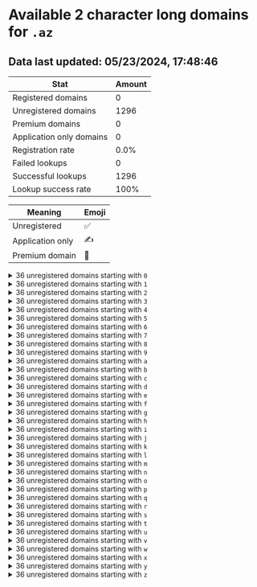 # Available 2 character long domains for `.az`

## Data last updated: 05/23/2024, 17:48:46

|Stat|Amount|
|--|--|
|Registered domains|0|
|Unregistered domains|1296|
|Premium domains|0|
|Application only domains|0|
|Registration rate|0.0%|
|Failed lookups|0|
|Successful lookups|1296|
|Lookup success rate|100%|


|Meaning|Emoji|
|--|--|
|Unregistered|:white_check_mark:|
|Application only|:writing_hand:|
|Premium domain|:gem:|

<details>
<summary>36 unregistered domains starting with <bold><code>0</code></bold></summary>

|Type|Domain|
|--|--|
|:white_check_mark:|`00.az`|
|:white_check_mark:|`01.az`|
|:white_check_mark:|`02.az`|
|:white_check_mark:|`03.az`|
|:white_check_mark:|`04.az`|
|:white_check_mark:|`05.az`|
|:white_check_mark:|`06.az`|
|:white_check_mark:|`07.az`|
|:white_check_mark:|`08.az`|
|:white_check_mark:|`09.az`|
|:white_check_mark:|`0a.az`|
|:white_check_mark:|`0b.az`|
|:white_check_mark:|`0c.az`|
|:white_check_mark:|`0d.az`|
|:white_check_mark:|`0e.az`|
|:white_check_mark:|`0f.az`|
|:white_check_mark:|`0g.az`|
|:white_check_mark:|`0h.az`|
|:white_check_mark:|`0i.az`|
|:white_check_mark:|`0j.az`|
|:white_check_mark:|`0k.az`|
|:white_check_mark:|`0l.az`|
|:white_check_mark:|`0m.az`|
|:white_check_mark:|`0n.az`|
|:white_check_mark:|`0o.az`|
|:white_check_mark:|`0p.az`|
|:white_check_mark:|`0q.az`|
|:white_check_mark:|`0r.az`|
|:white_check_mark:|`0s.az`|
|:white_check_mark:|`0t.az`|
|:white_check_mark:|`0u.az`|
|:white_check_mark:|`0v.az`|
|:white_check_mark:|`0w.az`|
|:white_check_mark:|`0x.az`|
|:white_check_mark:|`0y.az`|
|:white_check_mark:|`0z.az`|
</details>
<details>
<summary>36 unregistered domains starting with <bold><code>1</code></bold></summary>

|Type|Domain|
|--|--|
|:white_check_mark:|`10.az`|
|:white_check_mark:|`11.az`|
|:white_check_mark:|`12.az`|
|:white_check_mark:|`13.az`|
|:white_check_mark:|`14.az`|
|:white_check_mark:|`15.az`|
|:white_check_mark:|`16.az`|
|:white_check_mark:|`17.az`|
|:white_check_mark:|`18.az`|
|:white_check_mark:|`19.az`|
|:white_check_mark:|`1a.az`|
|:white_check_mark:|`1b.az`|
|:white_check_mark:|`1c.az`|
|:white_check_mark:|`1d.az`|
|:white_check_mark:|`1e.az`|
|:white_check_mark:|`1f.az`|
|:white_check_mark:|`1g.az`|
|:white_check_mark:|`1h.az`|
|:white_check_mark:|`1i.az`|
|:white_check_mark:|`1j.az`|
|:white_check_mark:|`1k.az`|
|:white_check_mark:|`1l.az`|
|:white_check_mark:|`1m.az`|
|:white_check_mark:|`1n.az`|
|:white_check_mark:|`1o.az`|
|:white_check_mark:|`1p.az`|
|:white_check_mark:|`1q.az`|
|:white_check_mark:|`1r.az`|
|:white_check_mark:|`1s.az`|
|:white_check_mark:|`1t.az`|
|:white_check_mark:|`1u.az`|
|:white_check_mark:|`1v.az`|
|:white_check_mark:|`1w.az`|
|:white_check_mark:|`1x.az`|
|:white_check_mark:|`1y.az`|
|:white_check_mark:|`1z.az`|
</details>
<details>
<summary>36 unregistered domains starting with <bold><code>2</code></bold></summary>

|Type|Domain|
|--|--|
|:white_check_mark:|`20.az`|
|:white_check_mark:|`21.az`|
|:white_check_mark:|`22.az`|
|:white_check_mark:|`23.az`|
|:white_check_mark:|`24.az`|
|:white_check_mark:|`25.az`|
|:white_check_mark:|`26.az`|
|:white_check_mark:|`27.az`|
|:white_check_mark:|`28.az`|
|:white_check_mark:|`29.az`|
|:white_check_mark:|`2a.az`|
|:white_check_mark:|`2b.az`|
|:white_check_mark:|`2c.az`|
|:white_check_mark:|`2d.az`|
|:white_check_mark:|`2e.az`|
|:white_check_mark:|`2f.az`|
|:white_check_mark:|`2g.az`|
|:white_check_mark:|`2h.az`|
|:white_check_mark:|`2i.az`|
|:white_check_mark:|`2j.az`|
|:white_check_mark:|`2k.az`|
|:white_check_mark:|`2l.az`|
|:white_check_mark:|`2m.az`|
|:white_check_mark:|`2n.az`|
|:white_check_mark:|`2o.az`|
|:white_check_mark:|`2p.az`|
|:white_check_mark:|`2q.az`|
|:white_check_mark:|`2r.az`|
|:white_check_mark:|`2s.az`|
|:white_check_mark:|`2t.az`|
|:white_check_mark:|`2u.az`|
|:white_check_mark:|`2v.az`|
|:white_check_mark:|`2w.az`|
|:white_check_mark:|`2x.az`|
|:white_check_mark:|`2y.az`|
|:white_check_mark:|`2z.az`|
</details>
<details>
<summary>36 unregistered domains starting with <bold><code>3</code></bold></summary>

|Type|Domain|
|--|--|
|:white_check_mark:|`30.az`|
|:white_check_mark:|`31.az`|
|:white_check_mark:|`32.az`|
|:white_check_mark:|`33.az`|
|:white_check_mark:|`34.az`|
|:white_check_mark:|`35.az`|
|:white_check_mark:|`36.az`|
|:white_check_mark:|`37.az`|
|:white_check_mark:|`38.az`|
|:white_check_mark:|`39.az`|
|:white_check_mark:|`3a.az`|
|:white_check_mark:|`3b.az`|
|:white_check_mark:|`3c.az`|
|:white_check_mark:|`3d.az`|
|:white_check_mark:|`3e.az`|
|:white_check_mark:|`3f.az`|
|:white_check_mark:|`3g.az`|
|:white_check_mark:|`3h.az`|
|:white_check_mark:|`3i.az`|
|:white_check_mark:|`3j.az`|
|:white_check_mark:|`3k.az`|
|:white_check_mark:|`3l.az`|
|:white_check_mark:|`3m.az`|
|:white_check_mark:|`3n.az`|
|:white_check_mark:|`3o.az`|
|:white_check_mark:|`3p.az`|
|:white_check_mark:|`3q.az`|
|:white_check_mark:|`3r.az`|
|:white_check_mark:|`3s.az`|
|:white_check_mark:|`3t.az`|
|:white_check_mark:|`3u.az`|
|:white_check_mark:|`3v.az`|
|:white_check_mark:|`3w.az`|
|:white_check_mark:|`3x.az`|
|:white_check_mark:|`3y.az`|
|:white_check_mark:|`3z.az`|
</details>
<details>
<summary>36 unregistered domains starting with <bold><code>4</code></bold></summary>

|Type|Domain|
|--|--|
|:white_check_mark:|`40.az`|
|:white_check_mark:|`41.az`|
|:white_check_mark:|`42.az`|
|:white_check_mark:|`43.az`|
|:white_check_mark:|`44.az`|
|:white_check_mark:|`45.az`|
|:white_check_mark:|`46.az`|
|:white_check_mark:|`47.az`|
|:white_check_mark:|`48.az`|
|:white_check_mark:|`49.az`|
|:white_check_mark:|`4a.az`|
|:white_check_mark:|`4b.az`|
|:white_check_mark:|`4c.az`|
|:white_check_mark:|`4d.az`|
|:white_check_mark:|`4e.az`|
|:white_check_mark:|`4f.az`|
|:white_check_mark:|`4g.az`|
|:white_check_mark:|`4h.az`|
|:white_check_mark:|`4i.az`|
|:white_check_mark:|`4j.az`|
|:white_check_mark:|`4k.az`|
|:white_check_mark:|`4l.az`|
|:white_check_mark:|`4m.az`|
|:white_check_mark:|`4n.az`|
|:white_check_mark:|`4o.az`|
|:white_check_mark:|`4p.az`|
|:white_check_mark:|`4q.az`|
|:white_check_mark:|`4r.az`|
|:white_check_mark:|`4s.az`|
|:white_check_mark:|`4t.az`|
|:white_check_mark:|`4u.az`|
|:white_check_mark:|`4v.az`|
|:white_check_mark:|`4w.az`|
|:white_check_mark:|`4x.az`|
|:white_check_mark:|`4y.az`|
|:white_check_mark:|`4z.az`|
</details>
<details>
<summary>36 unregistered domains starting with <bold><code>5</code></bold></summary>

|Type|Domain|
|--|--|
|:white_check_mark:|`50.az`|
|:white_check_mark:|`51.az`|
|:white_check_mark:|`52.az`|
|:white_check_mark:|`53.az`|
|:white_check_mark:|`54.az`|
|:white_check_mark:|`55.az`|
|:white_check_mark:|`56.az`|
|:white_check_mark:|`57.az`|
|:white_check_mark:|`58.az`|
|:white_check_mark:|`59.az`|
|:white_check_mark:|`5a.az`|
|:white_check_mark:|`5b.az`|
|:white_check_mark:|`5c.az`|
|:white_check_mark:|`5d.az`|
|:white_check_mark:|`5e.az`|
|:white_check_mark:|`5f.az`|
|:white_check_mark:|`5g.az`|
|:white_check_mark:|`5h.az`|
|:white_check_mark:|`5i.az`|
|:white_check_mark:|`5j.az`|
|:white_check_mark:|`5k.az`|
|:white_check_mark:|`5l.az`|
|:white_check_mark:|`5m.az`|
|:white_check_mark:|`5n.az`|
|:white_check_mark:|`5o.az`|
|:white_check_mark:|`5p.az`|
|:white_check_mark:|`5q.az`|
|:white_check_mark:|`5r.az`|
|:white_check_mark:|`5s.az`|
|:white_check_mark:|`5t.az`|
|:white_check_mark:|`5u.az`|
|:white_check_mark:|`5v.az`|
|:white_check_mark:|`5w.az`|
|:white_check_mark:|`5x.az`|
|:white_check_mark:|`5y.az`|
|:white_check_mark:|`5z.az`|
</details>
<details>
<summary>36 unregistered domains starting with <bold><code>6</code></bold></summary>

|Type|Domain|
|--|--|
|:white_check_mark:|`60.az`|
|:white_check_mark:|`61.az`|
|:white_check_mark:|`62.az`|
|:white_check_mark:|`63.az`|
|:white_check_mark:|`64.az`|
|:white_check_mark:|`65.az`|
|:white_check_mark:|`66.az`|
|:white_check_mark:|`67.az`|
|:white_check_mark:|`68.az`|
|:white_check_mark:|`69.az`|
|:white_check_mark:|`6a.az`|
|:white_check_mark:|`6b.az`|
|:white_check_mark:|`6c.az`|
|:white_check_mark:|`6d.az`|
|:white_check_mark:|`6e.az`|
|:white_check_mark:|`6f.az`|
|:white_check_mark:|`6g.az`|
|:white_check_mark:|`6h.az`|
|:white_check_mark:|`6i.az`|
|:white_check_mark:|`6j.az`|
|:white_check_mark:|`6k.az`|
|:white_check_mark:|`6l.az`|
|:white_check_mark:|`6m.az`|
|:white_check_mark:|`6n.az`|
|:white_check_mark:|`6o.az`|
|:white_check_mark:|`6p.az`|
|:white_check_mark:|`6q.az`|
|:white_check_mark:|`6r.az`|
|:white_check_mark:|`6s.az`|
|:white_check_mark:|`6t.az`|
|:white_check_mark:|`6u.az`|
|:white_check_mark:|`6v.az`|
|:white_check_mark:|`6w.az`|
|:white_check_mark:|`6x.az`|
|:white_check_mark:|`6y.az`|
|:white_check_mark:|`6z.az`|
</details>
<details>
<summary>36 unregistered domains starting with <bold><code>7</code></bold></summary>

|Type|Domain|
|--|--|
|:white_check_mark:|`70.az`|
|:white_check_mark:|`71.az`|
|:white_check_mark:|`72.az`|
|:white_check_mark:|`73.az`|
|:white_check_mark:|`74.az`|
|:white_check_mark:|`75.az`|
|:white_check_mark:|`76.az`|
|:white_check_mark:|`77.az`|
|:white_check_mark:|`78.az`|
|:white_check_mark:|`79.az`|
|:white_check_mark:|`7a.az`|
|:white_check_mark:|`7b.az`|
|:white_check_mark:|`7c.az`|
|:white_check_mark:|`7d.az`|
|:white_check_mark:|`7e.az`|
|:white_check_mark:|`7f.az`|
|:white_check_mark:|`7g.az`|
|:white_check_mark:|`7h.az`|
|:white_check_mark:|`7i.az`|
|:white_check_mark:|`7j.az`|
|:white_check_mark:|`7k.az`|
|:white_check_mark:|`7l.az`|
|:white_check_mark:|`7m.az`|
|:white_check_mark:|`7n.az`|
|:white_check_mark:|`7o.az`|
|:white_check_mark:|`7p.az`|
|:white_check_mark:|`7q.az`|
|:white_check_mark:|`7r.az`|
|:white_check_mark:|`7s.az`|
|:white_check_mark:|`7t.az`|
|:white_check_mark:|`7u.az`|
|:white_check_mark:|`7v.az`|
|:white_check_mark:|`7w.az`|
|:white_check_mark:|`7x.az`|
|:white_check_mark:|`7y.az`|
|:white_check_mark:|`7z.az`|
</details>
<details>
<summary>36 unregistered domains starting with <bold><code>8</code></bold></summary>

|Type|Domain|
|--|--|
|:white_check_mark:|`80.az`|
|:white_check_mark:|`81.az`|
|:white_check_mark:|`82.az`|
|:white_check_mark:|`83.az`|
|:white_check_mark:|`84.az`|
|:white_check_mark:|`85.az`|
|:white_check_mark:|`86.az`|
|:white_check_mark:|`87.az`|
|:white_check_mark:|`88.az`|
|:white_check_mark:|`89.az`|
|:white_check_mark:|`8a.az`|
|:white_check_mark:|`8b.az`|
|:white_check_mark:|`8c.az`|
|:white_check_mark:|`8d.az`|
|:white_check_mark:|`8e.az`|
|:white_check_mark:|`8f.az`|
|:white_check_mark:|`8g.az`|
|:white_check_mark:|`8h.az`|
|:white_check_mark:|`8i.az`|
|:white_check_mark:|`8j.az`|
|:white_check_mark:|`8k.az`|
|:white_check_mark:|`8l.az`|
|:white_check_mark:|`8m.az`|
|:white_check_mark:|`8n.az`|
|:white_check_mark:|`8o.az`|
|:white_check_mark:|`8p.az`|
|:white_check_mark:|`8q.az`|
|:white_check_mark:|`8r.az`|
|:white_check_mark:|`8s.az`|
|:white_check_mark:|`8t.az`|
|:white_check_mark:|`8u.az`|
|:white_check_mark:|`8v.az`|
|:white_check_mark:|`8w.az`|
|:white_check_mark:|`8x.az`|
|:white_check_mark:|`8y.az`|
|:white_check_mark:|`8z.az`|
</details>
<details>
<summary>36 unregistered domains starting with <bold><code>9</code></bold></summary>

|Type|Domain|
|--|--|
|:white_check_mark:|`90.az`|
|:white_check_mark:|`91.az`|
|:white_check_mark:|`92.az`|
|:white_check_mark:|`93.az`|
|:white_check_mark:|`94.az`|
|:white_check_mark:|`95.az`|
|:white_check_mark:|`96.az`|
|:white_check_mark:|`97.az`|
|:white_check_mark:|`98.az`|
|:white_check_mark:|`99.az`|
|:white_check_mark:|`9a.az`|
|:white_check_mark:|`9b.az`|
|:white_check_mark:|`9c.az`|
|:white_check_mark:|`9d.az`|
|:white_check_mark:|`9e.az`|
|:white_check_mark:|`9f.az`|
|:white_check_mark:|`9g.az`|
|:white_check_mark:|`9h.az`|
|:white_check_mark:|`9i.az`|
|:white_check_mark:|`9j.az`|
|:white_check_mark:|`9k.az`|
|:white_check_mark:|`9l.az`|
|:white_check_mark:|`9m.az`|
|:white_check_mark:|`9n.az`|
|:white_check_mark:|`9o.az`|
|:white_check_mark:|`9p.az`|
|:white_check_mark:|`9q.az`|
|:white_check_mark:|`9r.az`|
|:white_check_mark:|`9s.az`|
|:white_check_mark:|`9t.az`|
|:white_check_mark:|`9u.az`|
|:white_check_mark:|`9v.az`|
|:white_check_mark:|`9w.az`|
|:white_check_mark:|`9x.az`|
|:white_check_mark:|`9y.az`|
|:white_check_mark:|`9z.az`|
</details>
<details>
<summary>36 unregistered domains starting with <bold><code>a</code></bold></summary>

|Type|Domain|
|--|--|
|:white_check_mark:|`a0.az`|
|:white_check_mark:|`a1.az`|
|:white_check_mark:|`a2.az`|
|:white_check_mark:|`a3.az`|
|:white_check_mark:|`a4.az`|
|:white_check_mark:|`a5.az`|
|:white_check_mark:|`a6.az`|
|:white_check_mark:|`a7.az`|
|:white_check_mark:|`a8.az`|
|:white_check_mark:|`a9.az`|
|:white_check_mark:|`aa.az`|
|:white_check_mark:|`ab.az`|
|:white_check_mark:|`ac.az`|
|:white_check_mark:|`ad.az`|
|:white_check_mark:|`ae.az`|
|:white_check_mark:|`af.az`|
|:white_check_mark:|`ag.az`|
|:white_check_mark:|`ah.az`|
|:white_check_mark:|`ai.az`|
|:white_check_mark:|`aj.az`|
|:white_check_mark:|`ak.az`|
|:white_check_mark:|`al.az`|
|:white_check_mark:|`am.az`|
|:white_check_mark:|`an.az`|
|:white_check_mark:|`ao.az`|
|:white_check_mark:|`ap.az`|
|:white_check_mark:|`aq.az`|
|:white_check_mark:|`ar.az`|
|:white_check_mark:|`as.az`|
|:white_check_mark:|`at.az`|
|:white_check_mark:|`au.az`|
|:white_check_mark:|`av.az`|
|:white_check_mark:|`aw.az`|
|:white_check_mark:|`ax.az`|
|:white_check_mark:|`ay.az`|
|:white_check_mark:|`az.az`|
</details>
<details>
<summary>36 unregistered domains starting with <bold><code>b</code></bold></summary>

|Type|Domain|
|--|--|
|:white_check_mark:|`b0.az`|
|:white_check_mark:|`b1.az`|
|:white_check_mark:|`b2.az`|
|:white_check_mark:|`b3.az`|
|:white_check_mark:|`b4.az`|
|:white_check_mark:|`b5.az`|
|:white_check_mark:|`b6.az`|
|:white_check_mark:|`b7.az`|
|:white_check_mark:|`b8.az`|
|:white_check_mark:|`b9.az`|
|:white_check_mark:|`ba.az`|
|:white_check_mark:|`bb.az`|
|:white_check_mark:|`bc.az`|
|:white_check_mark:|`bd.az`|
|:white_check_mark:|`be.az`|
|:white_check_mark:|`bf.az`|
|:white_check_mark:|`bg.az`|
|:white_check_mark:|`bh.az`|
|:white_check_mark:|`bi.az`|
|:white_check_mark:|`bj.az`|
|:white_check_mark:|`bk.az`|
|:white_check_mark:|`bl.az`|
|:white_check_mark:|`bm.az`|
|:white_check_mark:|`bn.az`|
|:white_check_mark:|`bo.az`|
|:white_check_mark:|`bp.az`|
|:white_check_mark:|`bq.az`|
|:white_check_mark:|`br.az`|
|:white_check_mark:|`bs.az`|
|:white_check_mark:|`bt.az`|
|:white_check_mark:|`bu.az`|
|:white_check_mark:|`bv.az`|
|:white_check_mark:|`bw.az`|
|:white_check_mark:|`bx.az`|
|:white_check_mark:|`by.az`|
|:white_check_mark:|`bz.az`|
</details>
<details>
<summary>36 unregistered domains starting with <bold><code>c</code></bold></summary>

|Type|Domain|
|--|--|
|:white_check_mark:|`c0.az`|
|:white_check_mark:|`c1.az`|
|:white_check_mark:|`c2.az`|
|:white_check_mark:|`c3.az`|
|:white_check_mark:|`c4.az`|
|:white_check_mark:|`c5.az`|
|:white_check_mark:|`c6.az`|
|:white_check_mark:|`c7.az`|
|:white_check_mark:|`c8.az`|
|:white_check_mark:|`c9.az`|
|:white_check_mark:|`ca.az`|
|:white_check_mark:|`cb.az`|
|:white_check_mark:|`cc.az`|
|:white_check_mark:|`cd.az`|
|:white_check_mark:|`ce.az`|
|:white_check_mark:|`cf.az`|
|:white_check_mark:|`cg.az`|
|:white_check_mark:|`ch.az`|
|:white_check_mark:|`ci.az`|
|:white_check_mark:|`cj.az`|
|:white_check_mark:|`ck.az`|
|:white_check_mark:|`cl.az`|
|:white_check_mark:|`cm.az`|
|:white_check_mark:|`cn.az`|
|:white_check_mark:|`co.az`|
|:white_check_mark:|`cp.az`|
|:white_check_mark:|`cq.az`|
|:white_check_mark:|`cr.az`|
|:white_check_mark:|`cs.az`|
|:white_check_mark:|`ct.az`|
|:white_check_mark:|`cu.az`|
|:white_check_mark:|`cv.az`|
|:white_check_mark:|`cw.az`|
|:white_check_mark:|`cx.az`|
|:white_check_mark:|`cy.az`|
|:white_check_mark:|`cz.az`|
</details>
<details>
<summary>36 unregistered domains starting with <bold><code>d</code></bold></summary>

|Type|Domain|
|--|--|
|:white_check_mark:|`d0.az`|
|:white_check_mark:|`d1.az`|
|:white_check_mark:|`d2.az`|
|:white_check_mark:|`d3.az`|
|:white_check_mark:|`d4.az`|
|:white_check_mark:|`d5.az`|
|:white_check_mark:|`d6.az`|
|:white_check_mark:|`d7.az`|
|:white_check_mark:|`d8.az`|
|:white_check_mark:|`d9.az`|
|:white_check_mark:|`da.az`|
|:white_check_mark:|`db.az`|
|:white_check_mark:|`dc.az`|
|:white_check_mark:|`dd.az`|
|:white_check_mark:|`de.az`|
|:white_check_mark:|`df.az`|
|:white_check_mark:|`dg.az`|
|:white_check_mark:|`dh.az`|
|:white_check_mark:|`di.az`|
|:white_check_mark:|`dj.az`|
|:white_check_mark:|`dk.az`|
|:white_check_mark:|`dl.az`|
|:white_check_mark:|`dm.az`|
|:white_check_mark:|`dn.az`|
|:white_check_mark:|`do.az`|
|:white_check_mark:|`dp.az`|
|:white_check_mark:|`dq.az`|
|:white_check_mark:|`dr.az`|
|:white_check_mark:|`ds.az`|
|:white_check_mark:|`dt.az`|
|:white_check_mark:|`du.az`|
|:white_check_mark:|`dv.az`|
|:white_check_mark:|`dw.az`|
|:white_check_mark:|`dx.az`|
|:white_check_mark:|`dy.az`|
|:white_check_mark:|`dz.az`|
</details>
<details>
<summary>36 unregistered domains starting with <bold><code>e</code></bold></summary>

|Type|Domain|
|--|--|
|:white_check_mark:|`e0.az`|
|:white_check_mark:|`e1.az`|
|:white_check_mark:|`e2.az`|
|:white_check_mark:|`e3.az`|
|:white_check_mark:|`e4.az`|
|:white_check_mark:|`e5.az`|
|:white_check_mark:|`e6.az`|
|:white_check_mark:|`e7.az`|
|:white_check_mark:|`e8.az`|
|:white_check_mark:|`e9.az`|
|:white_check_mark:|`ea.az`|
|:white_check_mark:|`eb.az`|
|:white_check_mark:|`ec.az`|
|:white_check_mark:|`ed.az`|
|:white_check_mark:|`ee.az`|
|:white_check_mark:|`ef.az`|
|:white_check_mark:|`eg.az`|
|:white_check_mark:|`eh.az`|
|:white_check_mark:|`ei.az`|
|:white_check_mark:|`ej.az`|
|:white_check_mark:|`ek.az`|
|:white_check_mark:|`el.az`|
|:white_check_mark:|`em.az`|
|:white_check_mark:|`en.az`|
|:white_check_mark:|`eo.az`|
|:white_check_mark:|`ep.az`|
|:white_check_mark:|`eq.az`|
|:white_check_mark:|`er.az`|
|:white_check_mark:|`es.az`|
|:white_check_mark:|`et.az`|
|:white_check_mark:|`eu.az`|
|:white_check_mark:|`ev.az`|
|:white_check_mark:|`ew.az`|
|:white_check_mark:|`ex.az`|
|:white_check_mark:|`ey.az`|
|:white_check_mark:|`ez.az`|
</details>
<details>
<summary>36 unregistered domains starting with <bold><code>f</code></bold></summary>

|Type|Domain|
|--|--|
|:white_check_mark:|`f0.az`|
|:white_check_mark:|`f1.az`|
|:white_check_mark:|`f2.az`|
|:white_check_mark:|`f3.az`|
|:white_check_mark:|`f4.az`|
|:white_check_mark:|`f5.az`|
|:white_check_mark:|`f6.az`|
|:white_check_mark:|`f7.az`|
|:white_check_mark:|`f8.az`|
|:white_check_mark:|`f9.az`|
|:white_check_mark:|`fa.az`|
|:white_check_mark:|`fb.az`|
|:white_check_mark:|`fc.az`|
|:white_check_mark:|`fd.az`|
|:white_check_mark:|`fe.az`|
|:white_check_mark:|`ff.az`|
|:white_check_mark:|`fg.az`|
|:white_check_mark:|`fh.az`|
|:white_check_mark:|`fi.az`|
|:white_check_mark:|`fj.az`|
|:white_check_mark:|`fk.az`|
|:white_check_mark:|`fl.az`|
|:white_check_mark:|`fm.az`|
|:white_check_mark:|`fn.az`|
|:white_check_mark:|`fo.az`|
|:white_check_mark:|`fp.az`|
|:white_check_mark:|`fq.az`|
|:white_check_mark:|`fr.az`|
|:white_check_mark:|`fs.az`|
|:white_check_mark:|`ft.az`|
|:white_check_mark:|`fu.az`|
|:white_check_mark:|`fv.az`|
|:white_check_mark:|`fw.az`|
|:white_check_mark:|`fx.az`|
|:white_check_mark:|`fy.az`|
|:white_check_mark:|`fz.az`|
</details>
<details>
<summary>36 unregistered domains starting with <bold><code>g</code></bold></summary>

|Type|Domain|
|--|--|
|:white_check_mark:|`g0.az`|
|:white_check_mark:|`g1.az`|
|:white_check_mark:|`g2.az`|
|:white_check_mark:|`g3.az`|
|:white_check_mark:|`g4.az`|
|:white_check_mark:|`g5.az`|
|:white_check_mark:|`g6.az`|
|:white_check_mark:|`g7.az`|
|:white_check_mark:|`g8.az`|
|:white_check_mark:|`g9.az`|
|:white_check_mark:|`ga.az`|
|:white_check_mark:|`gb.az`|
|:white_check_mark:|`gc.az`|
|:white_check_mark:|`gd.az`|
|:white_check_mark:|`ge.az`|
|:white_check_mark:|`gf.az`|
|:white_check_mark:|`gg.az`|
|:white_check_mark:|`gh.az`|
|:white_check_mark:|`gi.az`|
|:white_check_mark:|`gj.az`|
|:white_check_mark:|`gk.az`|
|:white_check_mark:|`gl.az`|
|:white_check_mark:|`gm.az`|
|:white_check_mark:|`gn.az`|
|:white_check_mark:|`go.az`|
|:white_check_mark:|`gp.az`|
|:white_check_mark:|`gq.az`|
|:white_check_mark:|`gr.az`|
|:white_check_mark:|`gs.az`|
|:white_check_mark:|`gt.az`|
|:white_check_mark:|`gu.az`|
|:white_check_mark:|`gv.az`|
|:white_check_mark:|`gw.az`|
|:white_check_mark:|`gx.az`|
|:white_check_mark:|`gy.az`|
|:white_check_mark:|`gz.az`|
</details>
<details>
<summary>36 unregistered domains starting with <bold><code>h</code></bold></summary>

|Type|Domain|
|--|--|
|:white_check_mark:|`h0.az`|
|:white_check_mark:|`h1.az`|
|:white_check_mark:|`h2.az`|
|:white_check_mark:|`h3.az`|
|:white_check_mark:|`h4.az`|
|:white_check_mark:|`h5.az`|
|:white_check_mark:|`h6.az`|
|:white_check_mark:|`h7.az`|
|:white_check_mark:|`h8.az`|
|:white_check_mark:|`h9.az`|
|:white_check_mark:|`ha.az`|
|:white_check_mark:|`hb.az`|
|:white_check_mark:|`hc.az`|
|:white_check_mark:|`hd.az`|
|:white_check_mark:|`he.az`|
|:white_check_mark:|`hf.az`|
|:white_check_mark:|`hg.az`|
|:white_check_mark:|`hh.az`|
|:white_check_mark:|`hi.az`|
|:white_check_mark:|`hj.az`|
|:white_check_mark:|`hk.az`|
|:white_check_mark:|`hl.az`|
|:white_check_mark:|`hm.az`|
|:white_check_mark:|`hn.az`|
|:white_check_mark:|`ho.az`|
|:white_check_mark:|`hp.az`|
|:white_check_mark:|`hq.az`|
|:white_check_mark:|`hr.az`|
|:white_check_mark:|`hs.az`|
|:white_check_mark:|`ht.az`|
|:white_check_mark:|`hu.az`|
|:white_check_mark:|`hv.az`|
|:white_check_mark:|`hw.az`|
|:white_check_mark:|`hx.az`|
|:white_check_mark:|`hy.az`|
|:white_check_mark:|`hz.az`|
</details>
<details>
<summary>36 unregistered domains starting with <bold><code>i</code></bold></summary>

|Type|Domain|
|--|--|
|:white_check_mark:|`i0.az`|
|:white_check_mark:|`i1.az`|
|:white_check_mark:|`i2.az`|
|:white_check_mark:|`i3.az`|
|:white_check_mark:|`i4.az`|
|:white_check_mark:|`i5.az`|
|:white_check_mark:|`i6.az`|
|:white_check_mark:|`i7.az`|
|:white_check_mark:|`i8.az`|
|:white_check_mark:|`i9.az`|
|:white_check_mark:|`ia.az`|
|:white_check_mark:|`ib.az`|
|:white_check_mark:|`ic.az`|
|:white_check_mark:|`id.az`|
|:white_check_mark:|`ie.az`|
|:white_check_mark:|`if.az`|
|:white_check_mark:|`ig.az`|
|:white_check_mark:|`ih.az`|
|:white_check_mark:|`ii.az`|
|:white_check_mark:|`ij.az`|
|:white_check_mark:|`ik.az`|
|:white_check_mark:|`il.az`|
|:white_check_mark:|`im.az`|
|:white_check_mark:|`in.az`|
|:white_check_mark:|`io.az`|
|:white_check_mark:|`ip.az`|
|:white_check_mark:|`iq.az`|
|:white_check_mark:|`ir.az`|
|:white_check_mark:|`is.az`|
|:white_check_mark:|`it.az`|
|:white_check_mark:|`iu.az`|
|:white_check_mark:|`iv.az`|
|:white_check_mark:|`iw.az`|
|:white_check_mark:|`ix.az`|
|:white_check_mark:|`iy.az`|
|:white_check_mark:|`iz.az`|
</details>
<details>
<summary>36 unregistered domains starting with <bold><code>j</code></bold></summary>

|Type|Domain|
|--|--|
|:white_check_mark:|`j0.az`|
|:white_check_mark:|`j1.az`|
|:white_check_mark:|`j2.az`|
|:white_check_mark:|`j3.az`|
|:white_check_mark:|`j4.az`|
|:white_check_mark:|`j5.az`|
|:white_check_mark:|`j6.az`|
|:white_check_mark:|`j7.az`|
|:white_check_mark:|`j8.az`|
|:white_check_mark:|`j9.az`|
|:white_check_mark:|`ja.az`|
|:white_check_mark:|`jb.az`|
|:white_check_mark:|`jc.az`|
|:white_check_mark:|`jd.az`|
|:white_check_mark:|`je.az`|
|:white_check_mark:|`jf.az`|
|:white_check_mark:|`jg.az`|
|:white_check_mark:|`jh.az`|
|:white_check_mark:|`ji.az`|
|:white_check_mark:|`jj.az`|
|:white_check_mark:|`jk.az`|
|:white_check_mark:|`jl.az`|
|:white_check_mark:|`jm.az`|
|:white_check_mark:|`jn.az`|
|:white_check_mark:|`jo.az`|
|:white_check_mark:|`jp.az`|
|:white_check_mark:|`jq.az`|
|:white_check_mark:|`jr.az`|
|:white_check_mark:|`js.az`|
|:white_check_mark:|`jt.az`|
|:white_check_mark:|`ju.az`|
|:white_check_mark:|`jv.az`|
|:white_check_mark:|`jw.az`|
|:white_check_mark:|`jx.az`|
|:white_check_mark:|`jy.az`|
|:white_check_mark:|`jz.az`|
</details>
<details>
<summary>36 unregistered domains starting with <bold><code>k</code></bold></summary>

|Type|Domain|
|--|--|
|:white_check_mark:|`k0.az`|
|:white_check_mark:|`k1.az`|
|:white_check_mark:|`k2.az`|
|:white_check_mark:|`k3.az`|
|:white_check_mark:|`k4.az`|
|:white_check_mark:|`k5.az`|
|:white_check_mark:|`k6.az`|
|:white_check_mark:|`k7.az`|
|:white_check_mark:|`k8.az`|
|:white_check_mark:|`k9.az`|
|:white_check_mark:|`ka.az`|
|:white_check_mark:|`kb.az`|
|:white_check_mark:|`kc.az`|
|:white_check_mark:|`kd.az`|
|:white_check_mark:|`ke.az`|
|:white_check_mark:|`kf.az`|
|:white_check_mark:|`kg.az`|
|:white_check_mark:|`kh.az`|
|:white_check_mark:|`ki.az`|
|:white_check_mark:|`kj.az`|
|:white_check_mark:|`kk.az`|
|:white_check_mark:|`kl.az`|
|:white_check_mark:|`km.az`|
|:white_check_mark:|`kn.az`|
|:white_check_mark:|`ko.az`|
|:white_check_mark:|`kp.az`|
|:white_check_mark:|`kq.az`|
|:white_check_mark:|`kr.az`|
|:white_check_mark:|`ks.az`|
|:white_check_mark:|`kt.az`|
|:white_check_mark:|`ku.az`|
|:white_check_mark:|`kv.az`|
|:white_check_mark:|`kw.az`|
|:white_check_mark:|`kx.az`|
|:white_check_mark:|`ky.az`|
|:white_check_mark:|`kz.az`|
</details>
<details>
<summary>36 unregistered domains starting with <bold><code>l</code></bold></summary>

|Type|Domain|
|--|--|
|:white_check_mark:|`l0.az`|
|:white_check_mark:|`l1.az`|
|:white_check_mark:|`l2.az`|
|:white_check_mark:|`l3.az`|
|:white_check_mark:|`l4.az`|
|:white_check_mark:|`l5.az`|
|:white_check_mark:|`l6.az`|
|:white_check_mark:|`l7.az`|
|:white_check_mark:|`l8.az`|
|:white_check_mark:|`l9.az`|
|:white_check_mark:|`la.az`|
|:white_check_mark:|`lb.az`|
|:white_check_mark:|`lc.az`|
|:white_check_mark:|`ld.az`|
|:white_check_mark:|`le.az`|
|:white_check_mark:|`lf.az`|
|:white_check_mark:|`lg.az`|
|:white_check_mark:|`lh.az`|
|:white_check_mark:|`li.az`|
|:white_check_mark:|`lj.az`|
|:white_check_mark:|`lk.az`|
|:white_check_mark:|`ll.az`|
|:white_check_mark:|`lm.az`|
|:white_check_mark:|`ln.az`|
|:white_check_mark:|`lo.az`|
|:white_check_mark:|`lp.az`|
|:white_check_mark:|`lq.az`|
|:white_check_mark:|`lr.az`|
|:white_check_mark:|`ls.az`|
|:white_check_mark:|`lt.az`|
|:white_check_mark:|`lu.az`|
|:white_check_mark:|`lv.az`|
|:white_check_mark:|`lw.az`|
|:white_check_mark:|`lx.az`|
|:white_check_mark:|`ly.az`|
|:white_check_mark:|`lz.az`|
</details>
<details>
<summary>36 unregistered domains starting with <bold><code>m</code></bold></summary>

|Type|Domain|
|--|--|
|:white_check_mark:|`m0.az`|
|:white_check_mark:|`m1.az`|
|:white_check_mark:|`m2.az`|
|:white_check_mark:|`m3.az`|
|:white_check_mark:|`m4.az`|
|:white_check_mark:|`m5.az`|
|:white_check_mark:|`m6.az`|
|:white_check_mark:|`m7.az`|
|:white_check_mark:|`m8.az`|
|:white_check_mark:|`m9.az`|
|:white_check_mark:|`ma.az`|
|:white_check_mark:|`mb.az`|
|:white_check_mark:|`mc.az`|
|:white_check_mark:|`md.az`|
|:white_check_mark:|`me.az`|
|:white_check_mark:|`mf.az`|
|:white_check_mark:|`mg.az`|
|:white_check_mark:|`mh.az`|
|:white_check_mark:|`mi.az`|
|:white_check_mark:|`mj.az`|
|:white_check_mark:|`mk.az`|
|:white_check_mark:|`ml.az`|
|:white_check_mark:|`mm.az`|
|:white_check_mark:|`mn.az`|
|:white_check_mark:|`mo.az`|
|:white_check_mark:|`mp.az`|
|:white_check_mark:|`mq.az`|
|:white_check_mark:|`mr.az`|
|:white_check_mark:|`ms.az`|
|:white_check_mark:|`mt.az`|
|:white_check_mark:|`mu.az`|
|:white_check_mark:|`mv.az`|
|:white_check_mark:|`mw.az`|
|:white_check_mark:|`mx.az`|
|:white_check_mark:|`my.az`|
|:white_check_mark:|`mz.az`|
</details>
<details>
<summary>36 unregistered domains starting with <bold><code>n</code></bold></summary>

|Type|Domain|
|--|--|
|:white_check_mark:|`n0.az`|
|:white_check_mark:|`n1.az`|
|:white_check_mark:|`n2.az`|
|:white_check_mark:|`n3.az`|
|:white_check_mark:|`n4.az`|
|:white_check_mark:|`n5.az`|
|:white_check_mark:|`n6.az`|
|:white_check_mark:|`n7.az`|
|:white_check_mark:|`n8.az`|
|:white_check_mark:|`n9.az`|
|:white_check_mark:|`na.az`|
|:white_check_mark:|`nb.az`|
|:white_check_mark:|`nc.az`|
|:white_check_mark:|`nd.az`|
|:white_check_mark:|`ne.az`|
|:white_check_mark:|`nf.az`|
|:white_check_mark:|`ng.az`|
|:white_check_mark:|`nh.az`|
|:white_check_mark:|`ni.az`|
|:white_check_mark:|`nj.az`|
|:white_check_mark:|`nk.az`|
|:white_check_mark:|`nl.az`|
|:white_check_mark:|`nm.az`|
|:white_check_mark:|`nn.az`|
|:white_check_mark:|`no.az`|
|:white_check_mark:|`np.az`|
|:white_check_mark:|`nq.az`|
|:white_check_mark:|`nr.az`|
|:white_check_mark:|`ns.az`|
|:white_check_mark:|`nt.az`|
|:white_check_mark:|`nu.az`|
|:white_check_mark:|`nv.az`|
|:white_check_mark:|`nw.az`|
|:white_check_mark:|`nx.az`|
|:white_check_mark:|`ny.az`|
|:white_check_mark:|`nz.az`|
</details>
<details>
<summary>36 unregistered domains starting with <bold><code>o</code></bold></summary>

|Type|Domain|
|--|--|
|:white_check_mark:|`o0.az`|
|:white_check_mark:|`o1.az`|
|:white_check_mark:|`o2.az`|
|:white_check_mark:|`o3.az`|
|:white_check_mark:|`o4.az`|
|:white_check_mark:|`o5.az`|
|:white_check_mark:|`o6.az`|
|:white_check_mark:|`o7.az`|
|:white_check_mark:|`o8.az`|
|:white_check_mark:|`o9.az`|
|:white_check_mark:|`oa.az`|
|:white_check_mark:|`ob.az`|
|:white_check_mark:|`oc.az`|
|:white_check_mark:|`od.az`|
|:white_check_mark:|`oe.az`|
|:white_check_mark:|`of.az`|
|:white_check_mark:|`og.az`|
|:white_check_mark:|`oh.az`|
|:white_check_mark:|`oi.az`|
|:white_check_mark:|`oj.az`|
|:white_check_mark:|`ok.az`|
|:white_check_mark:|`ol.az`|
|:white_check_mark:|`om.az`|
|:white_check_mark:|`on.az`|
|:white_check_mark:|`oo.az`|
|:white_check_mark:|`op.az`|
|:white_check_mark:|`oq.az`|
|:white_check_mark:|`or.az`|
|:white_check_mark:|`os.az`|
|:white_check_mark:|`ot.az`|
|:white_check_mark:|`ou.az`|
|:white_check_mark:|`ov.az`|
|:white_check_mark:|`ow.az`|
|:white_check_mark:|`ox.az`|
|:white_check_mark:|`oy.az`|
|:white_check_mark:|`oz.az`|
</details>
<details>
<summary>36 unregistered domains starting with <bold><code>p</code></bold></summary>

|Type|Domain|
|--|--|
|:white_check_mark:|`p0.az`|
|:white_check_mark:|`p1.az`|
|:white_check_mark:|`p2.az`|
|:white_check_mark:|`p3.az`|
|:white_check_mark:|`p4.az`|
|:white_check_mark:|`p5.az`|
|:white_check_mark:|`p6.az`|
|:white_check_mark:|`p7.az`|
|:white_check_mark:|`p8.az`|
|:white_check_mark:|`p9.az`|
|:white_check_mark:|`pa.az`|
|:white_check_mark:|`pb.az`|
|:white_check_mark:|`pc.az`|
|:white_check_mark:|`pd.az`|
|:white_check_mark:|`pe.az`|
|:white_check_mark:|`pf.az`|
|:white_check_mark:|`pg.az`|
|:white_check_mark:|`ph.az`|
|:white_check_mark:|`pi.az`|
|:white_check_mark:|`pj.az`|
|:white_check_mark:|`pk.az`|
|:white_check_mark:|`pl.az`|
|:white_check_mark:|`pm.az`|
|:white_check_mark:|`pn.az`|
|:white_check_mark:|`po.az`|
|:white_check_mark:|`pp.az`|
|:white_check_mark:|`pq.az`|
|:white_check_mark:|`pr.az`|
|:white_check_mark:|`ps.az`|
|:white_check_mark:|`pt.az`|
|:white_check_mark:|`pu.az`|
|:white_check_mark:|`pv.az`|
|:white_check_mark:|`pw.az`|
|:white_check_mark:|`px.az`|
|:white_check_mark:|`py.az`|
|:white_check_mark:|`pz.az`|
</details>
<details>
<summary>36 unregistered domains starting with <bold><code>q</code></bold></summary>

|Type|Domain|
|--|--|
|:white_check_mark:|`q0.az`|
|:white_check_mark:|`q1.az`|
|:white_check_mark:|`q2.az`|
|:white_check_mark:|`q3.az`|
|:white_check_mark:|`q4.az`|
|:white_check_mark:|`q5.az`|
|:white_check_mark:|`q6.az`|
|:white_check_mark:|`q7.az`|
|:white_check_mark:|`q8.az`|
|:white_check_mark:|`q9.az`|
|:white_check_mark:|`qa.az`|
|:white_check_mark:|`qb.az`|
|:white_check_mark:|`qc.az`|
|:white_check_mark:|`qd.az`|
|:white_check_mark:|`qe.az`|
|:white_check_mark:|`qf.az`|
|:white_check_mark:|`qg.az`|
|:white_check_mark:|`qh.az`|
|:white_check_mark:|`qi.az`|
|:white_check_mark:|`qj.az`|
|:white_check_mark:|`qk.az`|
|:white_check_mark:|`ql.az`|
|:white_check_mark:|`qm.az`|
|:white_check_mark:|`qn.az`|
|:white_check_mark:|`qo.az`|
|:white_check_mark:|`qp.az`|
|:white_check_mark:|`qq.az`|
|:white_check_mark:|`qr.az`|
|:white_check_mark:|`qs.az`|
|:white_check_mark:|`qt.az`|
|:white_check_mark:|`qu.az`|
|:white_check_mark:|`qv.az`|
|:white_check_mark:|`qw.az`|
|:white_check_mark:|`qx.az`|
|:white_check_mark:|`qy.az`|
|:white_check_mark:|`qz.az`|
</details>
<details>
<summary>36 unregistered domains starting with <bold><code>r</code></bold></summary>

|Type|Domain|
|--|--|
|:white_check_mark:|`r0.az`|
|:white_check_mark:|`r1.az`|
|:white_check_mark:|`r2.az`|
|:white_check_mark:|`r3.az`|
|:white_check_mark:|`r4.az`|
|:white_check_mark:|`r5.az`|
|:white_check_mark:|`r6.az`|
|:white_check_mark:|`r7.az`|
|:white_check_mark:|`r8.az`|
|:white_check_mark:|`r9.az`|
|:white_check_mark:|`ra.az`|
|:white_check_mark:|`rb.az`|
|:white_check_mark:|`rc.az`|
|:white_check_mark:|`rd.az`|
|:white_check_mark:|`re.az`|
|:white_check_mark:|`rf.az`|
|:white_check_mark:|`rg.az`|
|:white_check_mark:|`rh.az`|
|:white_check_mark:|`ri.az`|
|:white_check_mark:|`rj.az`|
|:white_check_mark:|`rk.az`|
|:white_check_mark:|`rl.az`|
|:white_check_mark:|`rm.az`|
|:white_check_mark:|`rn.az`|
|:white_check_mark:|`ro.az`|
|:white_check_mark:|`rp.az`|
|:white_check_mark:|`rq.az`|
|:white_check_mark:|`rr.az`|
|:white_check_mark:|`rs.az`|
|:white_check_mark:|`rt.az`|
|:white_check_mark:|`ru.az`|
|:white_check_mark:|`rv.az`|
|:white_check_mark:|`rw.az`|
|:white_check_mark:|`rx.az`|
|:white_check_mark:|`ry.az`|
|:white_check_mark:|`rz.az`|
</details>
<details>
<summary>36 unregistered domains starting with <bold><code>s</code></bold></summary>

|Type|Domain|
|--|--|
|:white_check_mark:|`s0.az`|
|:white_check_mark:|`s1.az`|
|:white_check_mark:|`s2.az`|
|:white_check_mark:|`s3.az`|
|:white_check_mark:|`s4.az`|
|:white_check_mark:|`s5.az`|
|:white_check_mark:|`s6.az`|
|:white_check_mark:|`s7.az`|
|:white_check_mark:|`s8.az`|
|:white_check_mark:|`s9.az`|
|:white_check_mark:|`sa.az`|
|:white_check_mark:|`sb.az`|
|:white_check_mark:|`sc.az`|
|:white_check_mark:|`sd.az`|
|:white_check_mark:|`se.az`|
|:white_check_mark:|`sf.az`|
|:white_check_mark:|`sg.az`|
|:white_check_mark:|`sh.az`|
|:white_check_mark:|`si.az`|
|:white_check_mark:|`sj.az`|
|:white_check_mark:|`sk.az`|
|:white_check_mark:|`sl.az`|
|:white_check_mark:|`sm.az`|
|:white_check_mark:|`sn.az`|
|:white_check_mark:|`so.az`|
|:white_check_mark:|`sp.az`|
|:white_check_mark:|`sq.az`|
|:white_check_mark:|`sr.az`|
|:white_check_mark:|`ss.az`|
|:white_check_mark:|`st.az`|
|:white_check_mark:|`su.az`|
|:white_check_mark:|`sv.az`|
|:white_check_mark:|`sw.az`|
|:white_check_mark:|`sx.az`|
|:white_check_mark:|`sy.az`|
|:white_check_mark:|`sz.az`|
</details>
<details>
<summary>36 unregistered domains starting with <bold><code>t</code></bold></summary>

|Type|Domain|
|--|--|
|:white_check_mark:|`t0.az`|
|:white_check_mark:|`t1.az`|
|:white_check_mark:|`t2.az`|
|:white_check_mark:|`t3.az`|
|:white_check_mark:|`t4.az`|
|:white_check_mark:|`t5.az`|
|:white_check_mark:|`t6.az`|
|:white_check_mark:|`t7.az`|
|:white_check_mark:|`t8.az`|
|:white_check_mark:|`t9.az`|
|:white_check_mark:|`ta.az`|
|:white_check_mark:|`tb.az`|
|:white_check_mark:|`tc.az`|
|:white_check_mark:|`td.az`|
|:white_check_mark:|`te.az`|
|:white_check_mark:|`tf.az`|
|:white_check_mark:|`tg.az`|
|:white_check_mark:|`th.az`|
|:white_check_mark:|`ti.az`|
|:white_check_mark:|`tj.az`|
|:white_check_mark:|`tk.az`|
|:white_check_mark:|`tl.az`|
|:white_check_mark:|`tm.az`|
|:white_check_mark:|`tn.az`|
|:white_check_mark:|`to.az`|
|:white_check_mark:|`tp.az`|
|:white_check_mark:|`tq.az`|
|:white_check_mark:|`tr.az`|
|:white_check_mark:|`ts.az`|
|:white_check_mark:|`tt.az`|
|:white_check_mark:|`tu.az`|
|:white_check_mark:|`tv.az`|
|:white_check_mark:|`tw.az`|
|:white_check_mark:|`tx.az`|
|:white_check_mark:|`ty.az`|
|:white_check_mark:|`tz.az`|
</details>
<details>
<summary>36 unregistered domains starting with <bold><code>u</code></bold></summary>

|Type|Domain|
|--|--|
|:white_check_mark:|`u0.az`|
|:white_check_mark:|`u1.az`|
|:white_check_mark:|`u2.az`|
|:white_check_mark:|`u3.az`|
|:white_check_mark:|`u4.az`|
|:white_check_mark:|`u5.az`|
|:white_check_mark:|`u6.az`|
|:white_check_mark:|`u7.az`|
|:white_check_mark:|`u8.az`|
|:white_check_mark:|`u9.az`|
|:white_check_mark:|`ua.az`|
|:white_check_mark:|`ub.az`|
|:white_check_mark:|`uc.az`|
|:white_check_mark:|`ud.az`|
|:white_check_mark:|`ue.az`|
|:white_check_mark:|`uf.az`|
|:white_check_mark:|`ug.az`|
|:white_check_mark:|`uh.az`|
|:white_check_mark:|`ui.az`|
|:white_check_mark:|`uj.az`|
|:white_check_mark:|`uk.az`|
|:white_check_mark:|`ul.az`|
|:white_check_mark:|`um.az`|
|:white_check_mark:|`un.az`|
|:white_check_mark:|`uo.az`|
|:white_check_mark:|`up.az`|
|:white_check_mark:|`uq.az`|
|:white_check_mark:|`ur.az`|
|:white_check_mark:|`us.az`|
|:white_check_mark:|`ut.az`|
|:white_check_mark:|`uu.az`|
|:white_check_mark:|`uv.az`|
|:white_check_mark:|`uw.az`|
|:white_check_mark:|`ux.az`|
|:white_check_mark:|`uy.az`|
|:white_check_mark:|`uz.az`|
</details>
<details>
<summary>36 unregistered domains starting with <bold><code>v</code></bold></summary>

|Type|Domain|
|--|--|
|:white_check_mark:|`v0.az`|
|:white_check_mark:|`v1.az`|
|:white_check_mark:|`v2.az`|
|:white_check_mark:|`v3.az`|
|:white_check_mark:|`v4.az`|
|:white_check_mark:|`v5.az`|
|:white_check_mark:|`v6.az`|
|:white_check_mark:|`v7.az`|
|:white_check_mark:|`v8.az`|
|:white_check_mark:|`v9.az`|
|:white_check_mark:|`va.az`|
|:white_check_mark:|`vb.az`|
|:white_check_mark:|`vc.az`|
|:white_check_mark:|`vd.az`|
|:white_check_mark:|`ve.az`|
|:white_check_mark:|`vf.az`|
|:white_check_mark:|`vg.az`|
|:white_check_mark:|`vh.az`|
|:white_check_mark:|`vi.az`|
|:white_check_mark:|`vj.az`|
|:white_check_mark:|`vk.az`|
|:white_check_mark:|`vl.az`|
|:white_check_mark:|`vm.az`|
|:white_check_mark:|`vn.az`|
|:white_check_mark:|`vo.az`|
|:white_check_mark:|`vp.az`|
|:white_check_mark:|`vq.az`|
|:white_check_mark:|`vr.az`|
|:white_check_mark:|`vs.az`|
|:white_check_mark:|`vt.az`|
|:white_check_mark:|`vu.az`|
|:white_check_mark:|`vv.az`|
|:white_check_mark:|`vw.az`|
|:white_check_mark:|`vx.az`|
|:white_check_mark:|`vy.az`|
|:white_check_mark:|`vz.az`|
</details>
<details>
<summary>36 unregistered domains starting with <bold><code>w</code></bold></summary>

|Type|Domain|
|--|--|
|:white_check_mark:|`w0.az`|
|:white_check_mark:|`w1.az`|
|:white_check_mark:|`w2.az`|
|:white_check_mark:|`w3.az`|
|:white_check_mark:|`w4.az`|
|:white_check_mark:|`w5.az`|
|:white_check_mark:|`w6.az`|
|:white_check_mark:|`w7.az`|
|:white_check_mark:|`w8.az`|
|:white_check_mark:|`w9.az`|
|:white_check_mark:|`wa.az`|
|:white_check_mark:|`wb.az`|
|:white_check_mark:|`wc.az`|
|:white_check_mark:|`wd.az`|
|:white_check_mark:|`we.az`|
|:white_check_mark:|`wf.az`|
|:white_check_mark:|`wg.az`|
|:white_check_mark:|`wh.az`|
|:white_check_mark:|`wi.az`|
|:white_check_mark:|`wj.az`|
|:white_check_mark:|`wk.az`|
|:white_check_mark:|`wl.az`|
|:white_check_mark:|`wm.az`|
|:white_check_mark:|`wn.az`|
|:white_check_mark:|`wo.az`|
|:white_check_mark:|`wp.az`|
|:white_check_mark:|`wq.az`|
|:white_check_mark:|`wr.az`|
|:white_check_mark:|`ws.az`|
|:white_check_mark:|`wt.az`|
|:white_check_mark:|`wu.az`|
|:white_check_mark:|`wv.az`|
|:white_check_mark:|`ww.az`|
|:white_check_mark:|`wx.az`|
|:white_check_mark:|`wy.az`|
|:white_check_mark:|`wz.az`|
</details>
<details>
<summary>36 unregistered domains starting with <bold><code>x</code></bold></summary>

|Type|Domain|
|--|--|
|:white_check_mark:|`x0.az`|
|:white_check_mark:|`x1.az`|
|:white_check_mark:|`x2.az`|
|:white_check_mark:|`x3.az`|
|:white_check_mark:|`x4.az`|
|:white_check_mark:|`x5.az`|
|:white_check_mark:|`x6.az`|
|:white_check_mark:|`x7.az`|
|:white_check_mark:|`x8.az`|
|:white_check_mark:|`x9.az`|
|:white_check_mark:|`xa.az`|
|:white_check_mark:|`xb.az`|
|:white_check_mark:|`xc.az`|
|:white_check_mark:|`xd.az`|
|:white_check_mark:|`xe.az`|
|:white_check_mark:|`xf.az`|
|:white_check_mark:|`xg.az`|
|:white_check_mark:|`xh.az`|
|:white_check_mark:|`xi.az`|
|:white_check_mark:|`xj.az`|
|:white_check_mark:|`xk.az`|
|:white_check_mark:|`xl.az`|
|:white_check_mark:|`xm.az`|
|:white_check_mark:|`xn.az`|
|:white_check_mark:|`xo.az`|
|:white_check_mark:|`xp.az`|
|:white_check_mark:|`xq.az`|
|:white_check_mark:|`xr.az`|
|:white_check_mark:|`xs.az`|
|:white_check_mark:|`xt.az`|
|:white_check_mark:|`xu.az`|
|:white_check_mark:|`xv.az`|
|:white_check_mark:|`xw.az`|
|:white_check_mark:|`xx.az`|
|:white_check_mark:|`xy.az`|
|:white_check_mark:|`xz.az`|
</details>
<details>
<summary>36 unregistered domains starting with <bold><code>y</code></bold></summary>

|Type|Domain|
|--|--|
|:white_check_mark:|`y0.az`|
|:white_check_mark:|`y1.az`|
|:white_check_mark:|`y2.az`|
|:white_check_mark:|`y3.az`|
|:white_check_mark:|`y4.az`|
|:white_check_mark:|`y5.az`|
|:white_check_mark:|`y6.az`|
|:white_check_mark:|`y7.az`|
|:white_check_mark:|`y8.az`|
|:white_check_mark:|`y9.az`|
|:white_check_mark:|`ya.az`|
|:white_check_mark:|`yb.az`|
|:white_check_mark:|`yc.az`|
|:white_check_mark:|`yd.az`|
|:white_check_mark:|`ye.az`|
|:white_check_mark:|`yf.az`|
|:white_check_mark:|`yg.az`|
|:white_check_mark:|`yh.az`|
|:white_check_mark:|`yi.az`|
|:white_check_mark:|`yj.az`|
|:white_check_mark:|`yk.az`|
|:white_check_mark:|`yl.az`|
|:white_check_mark:|`ym.az`|
|:white_check_mark:|`yn.az`|
|:white_check_mark:|`yo.az`|
|:white_check_mark:|`yp.az`|
|:white_check_mark:|`yq.az`|
|:white_check_mark:|`yr.az`|
|:white_check_mark:|`ys.az`|
|:white_check_mark:|`yt.az`|
|:white_check_mark:|`yu.az`|
|:white_check_mark:|`yv.az`|
|:white_check_mark:|`yw.az`|
|:white_check_mark:|`yx.az`|
|:white_check_mark:|`yy.az`|
|:white_check_mark:|`yz.az`|
</details>
<details>
<summary>36 unregistered domains starting with <bold><code>z</code></bold></summary>

|Type|Domain|
|--|--|
|:white_check_mark:|`z0.az`|
|:white_check_mark:|`z1.az`|
|:white_check_mark:|`z2.az`|
|:white_check_mark:|`z3.az`|
|:white_check_mark:|`z4.az`|
|:white_check_mark:|`z5.az`|
|:white_check_mark:|`z6.az`|
|:white_check_mark:|`z7.az`|
|:white_check_mark:|`z8.az`|
|:white_check_mark:|`z9.az`|
|:white_check_mark:|`za.az`|
|:white_check_mark:|`zb.az`|
|:white_check_mark:|`zc.az`|
|:white_check_mark:|`zd.az`|
|:white_check_mark:|`ze.az`|
|:white_check_mark:|`zf.az`|
|:white_check_mark:|`zg.az`|
|:white_check_mark:|`zh.az`|
|:white_check_mark:|`zi.az`|
|:white_check_mark:|`zj.az`|
|:white_check_mark:|`zk.az`|
|:white_check_mark:|`zl.az`|
|:white_check_mark:|`zm.az`|
|:white_check_mark:|`zn.az`|
|:white_check_mark:|`zo.az`|
|:white_check_mark:|`zp.az`|
|:white_check_mark:|`zq.az`|
|:white_check_mark:|`zr.az`|
|:white_check_mark:|`zs.az`|
|:white_check_mark:|`zt.az`|
|:white_check_mark:|`zu.az`|
|:white_check_mark:|`zv.az`|
|:white_check_mark:|`zw.az`|
|:white_check_mark:|`zx.az`|
|:white_check_mark:|`zy.az`|
|:white_check_mark:|`zz.az`|
</details>